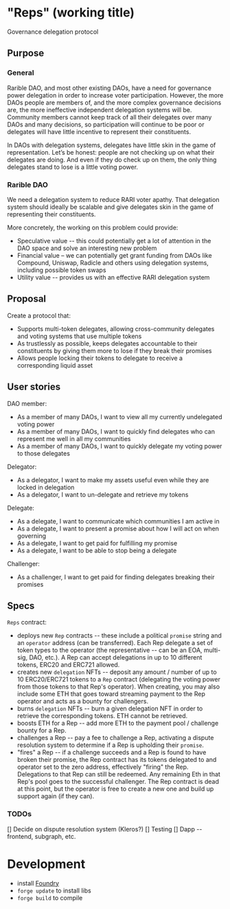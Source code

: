 # "Reps" (working title)
Governance delegation protocol

## Purpose
### General
Rarible DAO, and most other existing DAOs, have a need for governance power delegation in order to increase voter participation. However, the more DAOs people are members of, and the more complex governance decisions are, the more ineffective independent delegation systems will be. Community members cannot keep track of all their delegates over many DAOs and many decisions, so participation will continue to be poor or delegates will have little incentive to represent their constituents.

In DAOs with delegation systems, delegates have little skin in the game of representation. Let’s be honest: people are not checking up on what their delegates are doing. And even if they do check up on them, the only thing delegates stand to lose is a little voting power.

### Rarible DAO
We need a delegation system to reduce RARI voter apathy. That delegation system should ideally be scalable and give delegates skin in the game of representing their constituents.

More concretely, the working on this problem could provide:
- Speculative value -- this could potentially get a lot of attention in the DAO space and solve an interesting new problem
- Financial value – we can potentially get grant funding from DAOs like Compound, Uniswap, Radicle and others using delegation systems, including possible token swaps
- Utility value -- provides us with an effective RARI delegation system

## Proposal
Create a protocol that:
- Supports multi-token delegates, allowing cross-community delegates and voting systems that use multiple tokens
- As trustlessly as possible, keeps delegates accountable to their constituents by giving them more to lose if they break their promises
- Allows people locking their tokens to delegate to receive a corresponding liquid asset

## User stories
DAO member:
- As a member of many DAOs, I want to view all my currently undelegated voting power
- As a member of many DAOs, I want to quickly find delegates who can represent me well in all my communities
- As a member of many DAOs, I want to quickly delegate my voting power to those delegates

Delegator:
- As a delegator, I want to make my assets useful even while they are locked in delegation
- As a delegator, I want to un-delegate and retrieve my tokens

Delegate:
- As a delegate, I want to communicate which communities I am active in
- As a delegate, I want to present a promise about how I will act on when governing
- As a delegate, I want to get paid for fulfilling my promise
- As a delegate, I want to be able to stop being a delegate

Challenger:
- As a challenger, I want to get paid for finding delegates breaking their promises

## Specs
`Reps` contract:
- deploys new `Rep` contracts -- these include a political `promise` string and an `operator` address (can be transferred). Each Rep delegate a set of token types to the operator (the representative -- can be an EOA, multi-sig, DAO, etc.). A Rep can accept delegations in up to 10 different tokens, ERC20 and ERC721 allowed.
- creates new `delegation` NFTs -- deposit any amount / number of up to 10 ERC20/ERC721 tokens to a `Rep` contract (delegating the voting power from those tokens to that Rep's operator). When creating, you may also include some ETH that goes toward streaming payment to the Rep operator and acts as a bounty for challengers.
- burns `delegation` NFTs -- burn a given delegation NFT in order to retrieve the corresponding tokens. ETH cannot be retrieved.
- boosts ETH for a Rep -- add more ETH to the payment pool / challenge bounty for a Rep.
- challenges a Rep -- pay a fee to challenge a Rep, activating a dispute resolution system to determine if a Rep is upholding their `promise`. 
- "fires" a Rep -- if a challenge succeeds and a Rep is found to have broken their promise, the Rep contract has its tokens delegated to and operator set to the zero address, effectively "firing" the Rep. Delegations to that Rep can still be redeemed. Any remaining Eth in that Rep's pool goes to the successful challenger. The Rep contract is dead at this point, but the operator is free to create a new one and build up support again (if they can).

### TODOs
[] Decide on dispute resolution system (Kleros?)
[] Testing
[] Dapp -- frontend, subgraph, etc.

# Development
- install [Foundry](https://github.com/gakonst/foundry)
- `forge update` to install libs
- `forge build` to compile

